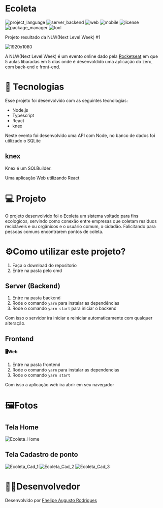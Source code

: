 # Ecoleta
![project_language](https://img.shields.io/badge/language-Typescript-blue)
![server_backend](https://img.shields.io/badge/backend%2Fserver-node-green)
![web](https://img.shields.io/badge/web-react-b831f6)
![mobile](https://img.shields.io/badge/mobile-react%20native-f6a431)
![license](https://img.shields.io/badge/license-MIT-green)
![package_manager](https://img.shields.io/badge/package%20manager-yarn-informational)
![tool](https://img.shields.io/badge/tool-expo-f76f4a)

 Projeto resultado da NLW(Next Level Week) #1 

 ![1920x1080](https://user-images.githubusercontent.com/59922096/83591684-e3f84a00-a52e-11ea-8e42-74d32c3898f0.jpg)

A NLW(Next Level Week) é um evento online dado pela [Rocketseat](https://rocketseat.com.br/) em que 5 aulas libaradas em 5 dias onde é desenvoldido uma aplicação do zero, com back-end e front-end.


#  🚀 Tecnologias
Esse projeto foi desenvolvido com as seguintes tecnologias:

* Node.js
* Typescript
* React
* knex

Neste evento foi desenvolvido uma API com Node, no banco de dados foi utilizado o SQLite

## knex
Knex é um SQLBuilder.

Uma aplicação Web utilizando React

# 💻 Projeto
O projeto desenvolvido foi o Ecoleta um sistema voltado para fins ecologicos, servindo como conexão entre empresas que coletam residuos recicláveis e ou orgânicos e o usuário comum, o cidadão.
Falicitando para pessoas comuns encontrarem pontos de coleta.

# ⚙️Como utilizar este projeto?
1. Faça o download do repositorio
2. Entre na pasta pelo cmd


## Server (Backend)
1. Entre na pasta backend
2. Rode o comando ```yarn``` para instalar as dependências
3. Rode o comando ```yarn start``` para iniciar o backend

Com isso o servidor ira iniciar e reiniciar automaticamente com qualquer alteração.

## Frontend
#### 🖥️Web
1. Entre na pasta frontend
2. Rode o comando ```yarn``` para instalar as dependencias
3. Rode o comando ```yarn start```

Com isso a aplicação web ira abrir em seu navegador 

# 🖼️Fotos

## Tela Home
![Ecoleta_Home](https://user-images.githubusercontent.com/59922096/83711606-0dca7300-a5fa-11ea-9a73-fa5b63ab4f9d.png)

## Tela Cadastro de ponto
![Ecoleta_Cad_1](https://user-images.githubusercontent.com/59922096/83711887-d5776480-a5fa-11ea-8902-7e29226b84eb.png)
![Ecoleta_Cad_2](https://user-images.githubusercontent.com/59922096/83711604-0d31dc80-a5fa-11ea-9336-4e359df8ff78.png)
![Ecoleta_Cad_3](https://user-images.githubusercontent.com/59922096/83711816-a3fe9900-a5fa-11ea-8f66-35a95c350749.png)


# 👨‍💻Desenvolvedor
Desenvolvido por [Fhelipe Augusto Rodrigues](https://www.linkedin.com/in/fhelipe-rodrigues-b57a52196/)
